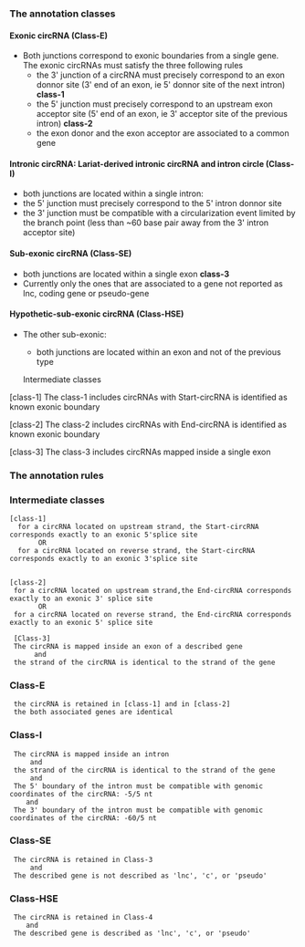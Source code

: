 
### The annotation classes

#### Exonic circRNA   (Class-E)
   - Both junctions correspond to exonic boundaries from a single gene.  
   The exonic circRNAs must satisfy the three following rules  
      - the 3' junction of a circRNA must precisely correspond to an exon donnor site (3' end of an exon, ie 5' donnor site of the next intron)  **class-1**    
      - the 5' junction must precisely correspond to an upstream exon acceptor site (5' end of an exon, ie 3' acceptor site of the previous intron)  **class-2**   
      - the exon donor and the exon acceptor are associated to a common gene
      
#### Intronic circRNA: Lariat-derived intronic circRNA and intron circle  (Class-I)
  - both junctions are located within a single intron:
  - the 5' junction must precisely correspond to the 5' intron donnor site
  - the 3' junction must be compatible with a circularization event limited by the branch point (less than ~60 base pair away from the 3' intron acceptor site) 

#### Sub-exonic circRNA  (Class-SE)
   - both junctions are located within a single exon  **class-3**
   - Currently only the ones that are associated to a gene not reported as lnc, coding gene or pseudo-gene

#### Hypothetic-sub-exonic circRNA    (Class-HSE)
   - The other sub-exonic:
      - both junctions are located within an exon and not of the previous type
      
      Intermediate classes
 
   [class-1]   The class-1 includes circRNAs with Start-circRNA is identified as known exonic boundary
   
   [class-2]   The class-2 includes circRNAs with End-circRNA is identified as known exonic boundary
   
   [class-3]   The class-3 includes circRNAs mapped inside a single exon 
 
   



### The annotation rules
 
 ###    Intermediate classes
    [class-1]
      for a circRNA located on upstream strand, the Start-circRNA corresponds exactly to an exonic 5'splice site 
           OR   
      for a circRNA located on reverse strand, the Start-circRNA corresponds exactly to an exonic 3'splice site


    [class-2]
     for a circRNA located on upstream strand,the End-circRNA corresponds exactly to an exonic 3' splice site
           OR
     for a circRNA located on reverse strand, the End-circRNA corresponds exactly to an exonic 5' splice site
     
     [Class-3]
     The circRNA is mapped inside an exon of a described gene   
          and
     the strand of the circRNA is identical to the strand of the gene


###     Class-E   
     the circRNA is retained in [class-1] and in [class-2]
     the both associated genes are identical
     

###    Class-I
     The circRNA is mapped inside an intron    
         and
     the strand of the circRNA is identical to the strand of the gene
         and
     The 5' boundary of the intron must be compatible with genomic coordinates of the circRNA: -5/5 nt
        and
     The 3' boundary of the intron must be compatible with genomic coordinates of the circRNA: -60/5 nt

     
 ###   Class-SE
     The circRNA is retained in Class-3
         and
     The described gene is not described as 'lnc', 'c', or 'pseudo'


 ###   Class-HSE
     The circRNA is retained in Class-4
        and
     The described gene is described as 'lnc', 'c', or 'pseudo'








